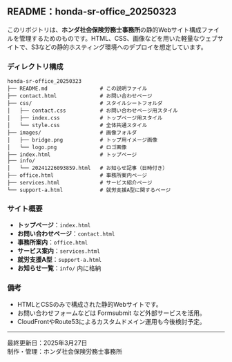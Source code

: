 ## README：honda-sr-office_20250323

このリポジトリは、**ホンダ社会保険労務士事務所**の静的Webサイト構成ファイルを管理するためのものです。HTML、CSS、画像などを用いた軽量なウェブサイトで、S3などの静的ホスティング環境へのデプロイを想定しています。

### ディレクトリ構成

```
honda-sr-office_20250323
├── README.md                 # この説明ファイル
├── contact.html              # お問い合わせページ
├── css/                      # スタイルシートフォルダ
│   ├── contact.css           # お問い合わせページ用スタイル
│   ├── index.css             # トップページ用スタイル
│   └── style.css             # 全体共通スタイル
├── images/                   # 画像フォルダ
│   ├── bridge.png            # トップ用イメージ画像
│   └── logo.png              # ロゴ画像
├── index.html                # トップページ
├── info/
│   └── 20241226093859.html   # お知らせ記事（日時付き）
├── office.html               # 事務所案内ページ
├── services.html             # サービス紹介ページ
└── support-a.html            # 就労支援A型に関するページ
```

### サイト概要

- **トップページ**：`index.html`
- **お問い合わせページ**：`contact.html`
- **事務所案内**：`office.html`
- **サービス案内**：`services.html`
- **就労支援A型**：`support-a.html`
- **お知らせ一覧**：`info/` 内に格納

### 備考

- HTMLとCSSのみで構成された静的Webサイトです。
- お問い合わせフォームなどは Formsubmit など外部サービスを活用。
- CloudFrontやRoute53によるカスタムドメイン運用も今後検討予定。

---

最終更新日：2025年3月27日  
制作・管理：ホンダ社会保険労務士事務所

